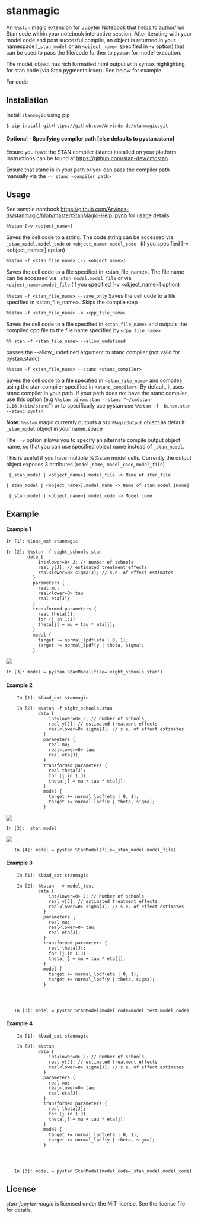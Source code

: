 stanmagic
====================

An `%%stan` magic extension for Jupyter Notebook that helps to author/run Stan code within your notebook  interactive session.  After iterating with your model code and post succesful compile,  an object is returned in your namespace [_`stan_model` or an `<object_name> `specified in -v option] that can be used to pass the file/code further to `pystan` for model execution.

 The model_object has rich formatted html  output with syntax highlighting for stan code (via Stan pygments lexer). See below for example

For code


Installation
------------

Install ``stanmagic`` using pip


    $ pip install git+https://github.com/Arvinds-ds/stanmagic.git



#### Optional - Specifying compiler path [else defaults to pystan.stanc]

Ensure you have the STAN compiler (stanc) installed on your platform. Instructions
can be found at https://github.com/stan-dev/cmdstan

Ensure that stanc is in your path or you can pass the compiler path
manually  via the `-- stanc <compiler path>`


Usage
-----
See sample notebook https://github.com/Arvinds-ds/stanmagic/blob/master/StanMagic-Help.ipynb
for usage details

`%%stan [-v <object_name>]`

  Saves the cell code to a string. The code string can be accessed via ` _stan_model.model_code ` or `<object_name>.model_code ` (if you specified  [-v  <object_name\>] option)

`%%stan -f <stan_file_name> [-v <object_name>]`

  Saves the cell code to a file specified in <stan_file_name>. The file name can  be accessed via `_stan_model.model_file` or via ` <object_name>.model_file` (if you specified  [-v  <object_name\>] option)

`%%stan -f <stan_file_name> --save_only`
  Saves the cell code to a file specified in <stan_file_name>. Skips the compile step

`%%stan -f <stan_file_name> -o <cpp_file_name>`

  Saves the cell code to a file specified in `<stan_file_name>` and outputs the
  compiled cpp file to the file name specified by `<cpp_file_name>`

`%% stan -f <stan_file_name> --allow_undefined`

  passes the --allow_undefined argument to stanc compiler (not valid for pystan.stanc)

`%%stan -f <stan_file_name> --stanc <stanc_compiler>`

  Saves the cell code to a file specified in <`stan_file_name>` and compiles
  using the stan compiler specified in `<stanc_compiler>`. By default, it uses
  stanc compiler in your path. If your path does not have the stanc compiler,
  use this option (e.g `%%stan binom.stan --stanc "~/cmdstan-2.16.0/bin/stanc`") or
  to specifically use pystan use  `%%stan -f  binom.stan --stanc pystan`

__Note__:
  `%%stan`  magic currently outputs a `StanMagicOutput` object as default `_stan_model` object in your
  name_space
  
 The  ` -v` option allows you to specify an alternate compile output object name, so that
   you can use specified object name instead of `_stan_model`.
   
   This is useful if you have multiple %%stan model cells. Currently the output object
   exposes 3 attributes (`model_name`,` model_code`, `model_file`)
   
  ` [_stan_model | <object_name>].model_file -> Name of stan_file`
  
   `[_stan_model | <object_name>].model_name -> Name of stan model [None]`
   
  ` [_stan_model | <object_name>].model_code -> Model code`


Example
--------

#### Example 1

    In [1]: %load_ext stanmagic

    In [2]: %%stan -f eight_schools.stan
            data {
                int<lower=0> J; // number of schools
                real y[J]; // estimated treatment effects
                real<lower=0> sigma[J]; // s.e. of effect estimates
              }
              parameters {
                real mu;
                real<lower=0> tau
                real eta[J];
              }
              transformed parameters {
                real theta[J];
                for (j in 1:J)
                theta[j] = mu + tau * eta[j];
              }
              model {
                target += normal_lpdf(eta | 0, 1);
                target += normal_lpdf(y | theta, sigma);
              }

![](images/sc3.png) 

    In [3]: model = pystan.StanModel(file='eight_schools.stan')



#### Example 2

        In [1]: %load_ext stanmagic

        In [2]: %%stan -f eight_schools.stan
                data {
                    int<lower=0> J; // number of schools
                    real y[J]; // estimated treatment effects
                    real<lower=0> sigma[J]; // s.e. of effect estimates
                  }
                  parameters {
                    real mu;
                    real<lower=0> tau;
                    real eta[J];
                  }
                  transformed parameters {
                    real theta[J];
                    for (j in 1:J)
                    theta[j] = mu + tau * eta[j];
                  }
                  model {
                    target += normal_lpdf(eta | 0, 1);
                    target += normal_lpdf(y | theta, sigma);
                  }

![](images/sc0.png)



	In [3]: _stan_model

![](images/sc1.png)

       In [4]: model = pystan.StanModel(file=_stan_model.model_file)
       
#### Example 3

        In [1]: %load_ext stanmagic

        In [2]: %%stan  -v model_test
                data {
                    int<lower=0> J; // number of schools
                    real y[J]; // estimated treatment effects
                    real<lower=0> sigma[J]; // s.e. of effect estimates
                  }
                  parameters {
                    real mu;
                    real<lower=0> tau;
                    real eta[J];
                  }
                  transformed parameters {
                    real theta[J];
                    for (j in 1:J)
                    theta[j] = mu + tau * eta[j];
                  }
                  model {
                    target += normal_lpdf(eta | 0, 1);
                    target += normal_lpdf(y | theta, sigma);
                  }




       In [3]: model = pystan.StanModel(model_code=model_test.model_code)

#### Example 4

        In [1]: %load_ext stanmagic

        In [2]: %%stan 
                data {
                    int<lower=0> J; // number of schools
                    real y[J]; // estimated treatment effects
                    real<lower=0> sigma[J]; // s.e. of effect estimates
                  }
                  parameters {
                    real mu;
                    real<lower=0> tau;
                    real eta[J];
                  }
                  transformed parameters {
                    real theta[J];
                    for (j in 1:J)
                    theta[j] = mu + tau * eta[j];
                  }
                  model {
                    target += normal_lpdf(eta | 0, 1);
                    target += normal_lpdf(y | theta, sigma);
                  }




       In [3]: model = pystan.StanModel(model_code=_stan_model.model_code)
       
License
-------

*stan-jupyter-magic* is licensed under the MIT license. See the
license file for details.
